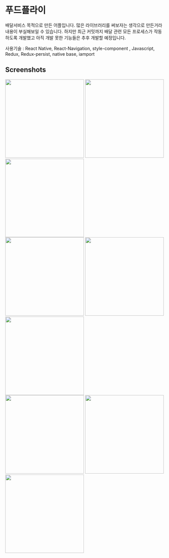 # 푸드플라이
배달서비스 목적으로 만든 어플입니다. 많은 라이브러리를 써보자는 생각으로 만든거라 내용이 부실해보일 수 있습니다. 하지만 최근 커밋까지 배달 관련 모든 프로세스가 작동하도록 개발했고 아직 개발 못한 기능들은 추후 개발할 예정입니다. 
 
사용기술 : React Native, React-Navigation, style-component , Javascript, Redux, Redux-persist, native base, iamport 
 
 Screenshots
 -----------

<div>
<img src="https://user-images.githubusercontent.com/14154588/78143384-2935c800-7469-11ea-8b6c-6329dea5e492.PNG" width="250px" ></img>
<img src="https://user-images.githubusercontent.com/14154588/78143799-b24cff00-7469-11ea-8aa7-ad2de9c06874.PNG" width="250px" ></img>
<img src="https://user-images.githubusercontent.com/14154588/78143825-b9740d00-7469-11ea-9a0a-e4345d30e243.PNG" width="250px" ></img>
</div>
<div>
<img src="https://user-images.githubusercontent.com/14154588/78145564-02c55c00-746c-11ea-8413-2d285b1c907d.PNG" width="250px" ></img>
<img src="https://user-images.githubusercontent.com/14154588/78145609-0eb11e00-746c-11ea-8135-569691489153.PNG" width="250px" ></img>
<img src="https://user-images.githubusercontent.com/14154588/78145655-1a9ce000-746c-11ea-931c-f0bcd5e41e7b.PNG" width="250px" ></img>
</div>
<div>
<img src="https://user-images.githubusercontent.com/14154588/78145695-2688a200-746c-11ea-88c0-e4c0c57dd3f9.PNG" width="250px" ></img>
<img src="https://user-images.githubusercontent.com/14154588/78145714-30120a00-746c-11ea-8b06-e9f475e19a15.PNG" width="250px" ></img>
<img src="https://user-images.githubusercontent.com/14154588/78145744-3902db80-746c-11ea-9233-8e23e568c44a.PNG" width="250px" ></img>
</div>
